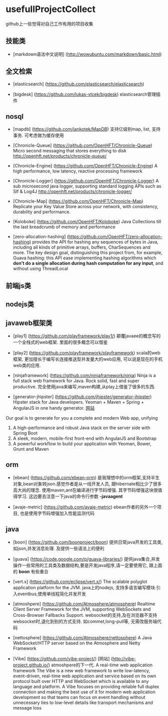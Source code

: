 usefullProjectCollect
=====================

github上一些觉得对自己工作有用的项目收集

## 技能类
+ [markdown语法中文说明] (http://wowubuntu.com/markdown/basic.html)


## 全文检索
+ [elasticsearch] (https://github.com/elasticsearch/elasticsearch)

+ [bigdesk] (https://github.com/lukas-vlcek/bigdesk)
elasticsearch管理插件


## nosql
+ [mapdb] (https://github.com/jankotek/MapDB)
支持亿级别map, list, 支持事务. 可考虑做为缓存使用

+ [Chronicle-Queue] (https://github.com/OpenHFT/Chronicle-Queue)
Micro second messaging that stores everything to disk http://openhft.net/products/chronicle-queue/

+ [Chronicle-Engine] (https://github.com/OpenHFT/Chronicle-Engine)
A high performance, low latency, reactive processing framework

+ [Chronicle-Logger] (https://github.com/OpenHFT/Chronicle-Logger)
A sub microsecond java logger, supporting standard logging APIs such as Slf & Log4J
http://openhft.net/products/chronicle-logger/



+ [Chronicle-Map] (https://github.com/OpenHFT/Chronicle-Map)
Replicate your Key Value Store across your network, with consistency, durability and performance.

+ [Koloboke] (https://github.com/OpenHFT/Koloboke)
Java Collections till the last breadcrumb of memory and performance

+ [zero-allocation-hashing] (https://github.com/OpenHFT/zero-allocation-hashing)
provides the API for hashing any sequences of bytes in Java, including all kinds of primitive arrays, buffers, CharSequences and more. The key design goal, distinguishing this project from, for example, Guava hashing: this API ease implementing hashing algorithms which **don't do a single allocation during hash computation for any input**, and without using ThreadLocal


## 前端js类


## nodejs类

## javaweb框架类
+ [play1] (https://github.com/playframework/play1/)
颠覆javaee的概念写的一个全栈式的web框架. 里面的很多概念可以借鉴

+ [play2] (https://github.com/playframework/playframework)
scala的web框架, 更加擅长于编写长连接推送型并发量大的web应用, 可以说是现在的手机web类的应用.

+ [ninjaframework] (https://github.com/ninjaframework/ninja)
Ninja is a full stack web framework for Java. Rock solid, fast and super productive. 完全使用java来编写,maven构建,从play上借鉴了很多的东西.

+ [generator-jhipster] (https://github.com/jhipster/generator-jhipster)
Hipster stack for Java developers. Yeoman + Maven + Spring + AngularJS in one handy generator. [网站](http://jhipster.github.io/)

Our goal is to generate for you a complete and modern Web app, unifying
 1. A high-performance and robust Java stack on the server side with Spring Boot
 2. A sleek, modern, mobile-first front-end with AngularJS and Bootstrap 
 3. A powerful workflow to build your application with Yeoman, Bower, Grunt and Maven

## orm
+ [ebean] (https://github.com/ebean-orm)
是我理想中的orm框架,支持半生对象,bean对象转json.感觉作者是从一线开发人员, 跟hibernate相比少了很多高大尚的理念.
使用maven,ant在编译进行字节码增强. 其字节码增强这块很值得学习.
这边要去注意一下java的命令行参数 **-javaagent**

+ [avaje-metric] (https://github.com/avaje-metric) 
ebean作者的另外一个项目, 也是使用字节码增强加入性能监测代码


## java
+ [boon] (https://github.com/boonproject/boon)
提供日常java开发的工具类,如json,并发消息处理. 及提供一些语法上的便利

+ [guava] (https://code.google.com/p/guava-libraries/)
提供java集合,并发操作一些常用的工具类及数据结构,要是开发java程序,请一定要使用它, 跟上面的 **boon** 有些重合

+ [vert.x] (https://github.com/eclipse/vert.x/)
The scalable polyglot application platform for the JVM. java上的nodejs, 支持多语言编写模块.引入eventbus,使用单线程简化并发开发

+ [atmoshpere] (https://github.com/Atmosphere/atmosphere)
Realtime Client Server Framework for the JVM, supporting WebSockets and Cross-Browser Fallbacks Support. websocket的支持,及在浏览器不支持websocket时,退化到别的方式支持. 如commet,long-pull等, 无需改服务端代码

+ [nettosphere] (https://github.com/Atmosphere/nettosphere)
A Java WebSocket/HTTP server based on the Atmosphere and Netty Framework

+ [Vibe] (https://github.com/vibe-project/) [网站] (http://vibe-project.github.io/)
atmoshpere的下一代. A real-time web application framework
The Vibe is a new web framework to write low-latency, event-driven, real-time web application and service based on its own protocol built over HTTP and WebSocket which is available to any language and platform. A Vibe focuses on providing reliable full duplex connection and making the best use of it for modern web application development so that teams can focus on event handling without unnecessary ties to low-level details like transport mechanisms and message loss


